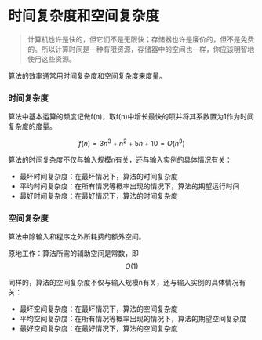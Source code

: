 # 时间复杂度和空间复杂度
> 计算机也许是快的，但它们不是无限快；存储器也许是廉价的，但不是免费的。所以计算时间是一种有限资源，存储器中的空间也一样，你应该明智地使用这些资源。

算法的效率通常用时间复杂度和空间复杂度来度量。

### 时间复杂度
算法中基本运算的频度记做f(n)，取f(n)中增长最快的项并将其系数置为1作为时间复杂度的度量。

$$
f(n) = 3n^{3} + n^{2}+ 5n + 10 = O(n^{3})
$$

算法的时间复杂度不仅与输入规模n有关，还与输入实例的具体情况有关：
- 最坏时间复杂度：在最坏情况下，算法的时间复杂度
- 平均时间复杂度：在所有情况等概率出现的情况下，算法的期望运行时间
- 最好时间复杂度：在最好情况下，算法的时间复杂度

### 空间复杂度
算法中除输入和程序之外所耗费的额外空间。

原地工作：算法所需的辅助空间是常数，即$$O(1)$$

同样的，算法的空间复杂度不仅与输入规模n有关，还与输入实例的具体情况有关：
- 最坏空间复杂度：在最坏情况下，算法的空间复杂度
- 平均空间复杂度：在所有情况等概率出现的情况下，算法的期望空间复杂度
- 最好空间复杂度：在最好情况下，算法的空间复杂度


